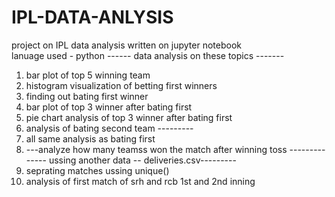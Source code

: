 # IPL-DATA-ANLYSIS
project on IPL data analysis written on jupyter notebook  
lanuage used - python
------ data analysis on these topics -------
1. bar plot of top 5 winning team
2. histogram visualization of betting first winners
3. finding out bating first winner
4. bar plot of top 3 winner after bating first
5. pie chart analysis of top 3 winner after bating first
6. analysis of bating second team ---------
7. all same analysis as  bating first
8. ---analyze how many teamss won the match after winning toss
-------------- ussing another data -- deliveries.csv---------
1. seprating matches ussing  unique()
2. analysis of  first match of srh and rcb  1st and 2nd inning
